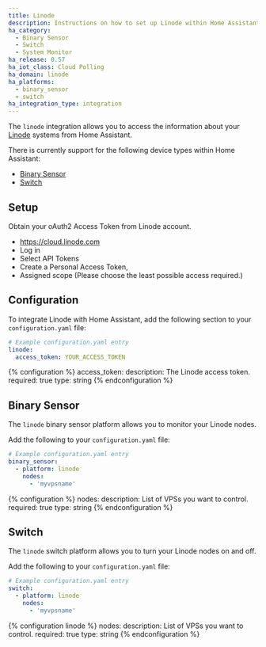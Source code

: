 ```yaml
---
title: Linode
description: Instructions on how to set up Linode within Home Assistant.
ha_category:
  - Binary Sensor
  - Switch
  - System Monitor
ha_release: 0.57
ha_iot_class: Cloud Polling
ha_domain: linode
ha_platforms:
  - binary_sensor
  - switch
ha_integration_type: integration
---
```


The `linode` integration allows you to access the information about your [Linode](https://linode.com) systems from Home Assistant.

There is currently support for the following device types within Home Assistant:

- [Binary Sensor](#binary-sensor)
- [Switch](#switch)

## Setup

Obtain your oAuth2 Access Token from Linode account.

- <https://cloud.linode.com>
- Log in
- Select API Tokens
- Create a Personal Access Token,
- Assigned scope (Please choose the least possible access required.)

## Configuration

To integrate Linode with Home Assistant, add the following section to your `configuration.yaml` file:

```yaml
# Example configuration.yaml entry
linode:
  access_token: YOUR_ACCESS_TOKEN
```

{% configuration %}
  access_token:
    description: The Linode access token.
    required: true
    type: string
{% endconfiguration %}

## Binary Sensor

The `linode` binary sensor platform allows you to monitor your Linode nodes.

Add the following to your `configuration.yaml` file:

```yaml
# Example configuration.yaml entry
binary_sensor:
  - platform: linode
    nodes:
      - 'myvpsname'
```

{% configuration %}
nodes:
  description:  List of VPSs you want to control.
  required: true
  type: string
{% endconfiguration %}

## Switch

The `linode` switch platform allows you to turn your Linode nodes on and off.

Add the following to your `configuration.yaml` file:

```yaml
# Example configuration.yaml entry
switch:
  - platform: linode
    nodes:
      - 'myvpsname'
```

{% configuration linode %}
  nodes:
    description:  List of VPSs you want to control.
    required: true
    type: string
{% endconfiguration %}
